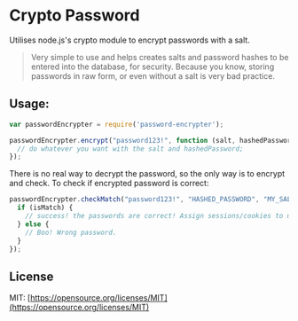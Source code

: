 # Crypto Password
Utilises node.js's  crypto module to encrypt passwords with a salt.

> Very simple to use and helps creates salts and password hashes to be entered into the database, for security. Because you know, storing passwords in raw form, or even without a salt is very bad practice.

## Usage:

```js
var passwordEncrypter = require('password-encrypter');

passwordEncrypter.encrypt("password123!", function (salt, hashedPassword) {
  // do whatever you want with the salt and hashedPassword;
});
```

There is no real way to decrypt the password, so the only way is to encrypt and check. To check if encrypted password is correct:

```js
passwordEncrypter.checkMatch("password123!", "HASHED_PASSWORD", "MY_SALT", function (err, isMatch) {
  if (isMatch) {
    // success! the passwords are correct! Assign sessions/cookies to user and authenticate
  } else {
    // Boo! Wrong password.
  }
});
```
## License

MIT: [https://opensource.org/licenses/MIT](https://opensource.org/licenses/MIT)
